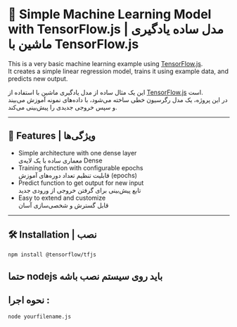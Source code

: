 # 🤖 Simple Machine Learning Model with TensorFlow.js | مدل ساده یادگیری ماشین با TensorFlow.js

This is a very basic machine learning example using [TensorFlow.js](https://www.tensorflow.org/js).  
It creates a simple linear regression model, trains it using example data, and predicts new output.

این یک مثال ساده از مدل یادگیری ماشین با استفاده از [TensorFlow.js](https://www.tensorflow.org/js) است.  
در این پروژه، یک مدل رگرسیون خطی ساخته می‌شود، با داده‌های نمونه آموزش می‌بیند و سپس خروجی جدیدی را پیش‌بینی می‌کند.

---

## 🚀 Features | ویژگی‌ها

- Simple architecture with one dense layer  
  معماری ساده با یک لایه‌ی Dense
- Training function with configurable epochs  
  قابلیت تنظیم تعداد دوره‌های آموزش (epochs)
- Predict function to get output for new input  
  تابع پیش‌بینی برای گرفتن خروجی از ورودی جدید
- Easy to extend and customize  
  قابل گسترش و شخصی‌سازی آسان

---

## 🛠 Installation | نصب

```bash
npm install @tensorflow/tfjs

```
## حتما nodejs  باید روی سیستم نصب باشه 
## نحوه اجرا :
```bash
node yourfilename.js
